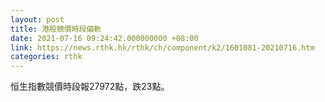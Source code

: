 ```yaml
---
layout: post
title: 港股競價時段偏軟
date: 2021-07-16 09:24:42.000000000 +08:00
link: https://news.rthk.hk/rthk/ch/component/k2/1601081-20210716.htm
categories: rthk
---
```


恒生指數競價時段報27972點，跌23點。
